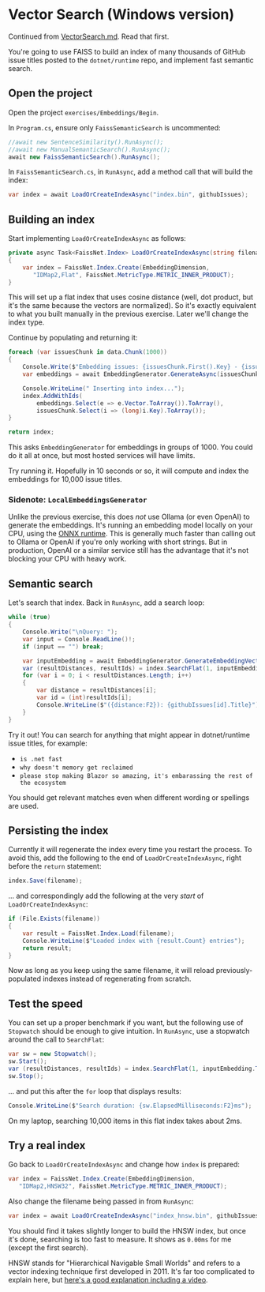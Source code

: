# Vector Search (Windows version)

Continued from [VectorSearch.md](./3_VectorSearch.md). Read that first.

You're going to use FAISS to build an index of many thousands of GitHub issue titles posted to the `dotnet/runtime` repo, and implement fast semantic search.

## Open the project

Open the project `exercises/Embeddings/Begin`.

In `Program.cs`, ensure only `FaissSemanticSearch` is uncommented:

```cs
//await new SentenceSimilarity().RunAsync();
//await new ManualSemanticSearch().RunAsync();
await new FaissSemanticSearch().RunAsync();
```

In `FaissSemanticSearch.cs`, in `RunAsync`, add a method call that will build the index:

```cs
var index = await LoadOrCreateIndexAsync("index.bin", githubIssues);
```

## Building an index

Start implementing `LoadOrCreateIndexAsync` as follows:

```cs
private async Task<FaissNet.Index> LoadOrCreateIndexAsync(string filename, IDictionary<int, GitHubIssue> data)
{
    var index = FaissNet.Index.Create(EmbeddingDimension,
       "IDMap2,Flat", FaissNet.MetricType.METRIC_INNER_PRODUCT);
}
```

This will set up a flat index that uses cosine distance (well, dot product, but it's the same because the vectors are normalized). So it's exactly equivalent to what you built manually in the previous exercise. Later we'll change the index type.

Continue by populating and returning it:

```cs
foreach (var issuesChunk in data.Chunk(1000))
{
    Console.Write($"Embedding issues: {issuesChunk.First().Key} - {issuesChunk.Last().Key}");
    var embeddings = await EmbeddingGenerator.GenerateAsync(issuesChunk.Select(i => i.Value.Title));

    Console.WriteLine(" Inserting into index...");
    index.AddWithIds(
        embeddings.Select(e => e.Vector.ToArray()).ToArray(),
        issuesChunk.Select(i => (long)i.Key).ToArray());
}

return index;
```

This asks `EmbeddingGenerator` for embeddings in groups of 1000. You could do it all at once, but most hosted services will have limits.

Try running it. Hopefully in 10 seconds or so, it will compute and index the embeddings for 10,000 issue titles.

### Sidenote: `LocalEmbeddingsGenerator`

Unlike the previous exercise, this does *not* use Ollama (or even OpenAI) to generate the embeddings. It's running an embedding model locally on your CPU, using the [ONNX runtime](https://onnxruntime.ai/). This is generally much faster than calling out to Ollama or OpenAI if you're only working with short strings. But in production, OpenAI or a similar service still has the advantage that it's not blocking your CPU with heavy work.

## Semantic search

Let's search that index. Back in `RunAsync`, add a search loop:

```cs
while (true)
{
    Console.Write("\nQuery: ");
    var input = Console.ReadLine()!;
    if (input == "") break;

    var inputEmbedding = await EmbeddingGenerator.GenerateEmbeddingVectorAsync(input);
    var (resultDistances, resultIds) = index.SearchFlat(1, inputEmbedding.ToArray(), 3);
    for (var i = 0; i < resultDistances.Length; i++)
    {
        var distance = resultDistances[i];
        var id = (int)resultIds[i];
        Console.WriteLine($"({distance:F2}): {githubIssues[id].Title}");
    }
}
```

Try it out! You can search for anything that might appear in dotnet/runtime issue titles, for example:

 * `is .net fast`
 * `why doesn't memory get reclaimed`
 * `please stop making Blazor so amazing, it's embarassing the rest of the ecosystem`

You should get relevant matches even when different wording or spellings are used.

## Persisting the index

Currently it will regenerate the index every time you restart the process. To avoid this, add the following to the end of `LoadOrCreateIndexAsync`, right before the `return` statement:

```cs
index.Save(filename);
```

... and correspondingly add the following at the very *start* of `LoadOrCreateIndexAsync`:

```cs
if (File.Exists(filename))
{
    var result = FaissNet.Index.Load(filename);
    Console.WriteLine($"Loaded index with {result.Count} entries");
    return result;
}
```

Now as long as you keep using the same filename, it will reload previously-populated indexes instead of regenerating from scratch.

## Test the speed

You can set up a proper benchmark if you want, but the following use of `Stopwatch` should be enough to give intuition. In `RunAsync`, use a stopwatch around the call to `SearchFlat`:

```cs
var sw = new Stopwatch();
sw.Start();
var (resultDistances, resultIds) = index.SearchFlat(1, inputEmbedding.ToArray(), 3);
sw.Stop();
```

... and put this after the `for` loop that displays results:

```cs
Console.WriteLine($"Search duration: {sw.ElapsedMilliseconds:F2}ms");
```

On my laptop, searching 10,000 items in this flat index takes about 2ms.

## Try a real index

Go back to `LoadOrCreateIndexAsync` and change how `index` is prepared:

```cs
var index = FaissNet.Index.Create(EmbeddingDimension,
   "IDMap2,HNSW32", FaissNet.MetricType.METRIC_INNER_PRODUCT);
```

Also change the filename being passed in from `RunAsync`:

```cs
var index = await LoadOrCreateIndexAsync("index_hnsw.bin", githubIssues);
```

You should find it takes slightly longer to build the HNSW index, but once it's done, searching is too fast to measure. It shows as `0.00ms` for me (except the first search).

HNSW stands for "Hierarchical Navigable Small Worlds" and refers to a vector indexing technique first developed in 2011. It's far too complicated to explain here, but [here's a good explanation including a video](https://www.pinecone.io/learn/series/faiss/hnsw/).